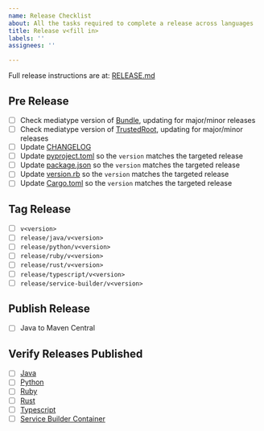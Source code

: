 ```yaml
---
name: Release Checklist
about: All the tasks required to complete a release across languages
title: Release v<fill in>
labels: ''
assignees: ''

---
```


Full release instructions are at: [RELEASE.md](/sigstore/protobuf-specs/blob/main/RELEASE.md)

## Pre Release
- [ ] Check mediatype version of [Bundle](/sigstore/protobuf-specs/blob/main/protos/sigstore_bundle.proto), updating for major/minor releases
- [ ] Check mediatype version of [TrustedRoot](/sigstore/protobuf-specs/blob/main/protos/sigstore_trustroot.proto), updating for major/minor releases
- [ ] Update [CHANGELOG](/sigstore/protobuf-specs/blob/main/CHANGELOG.md)
- [ ] Update [pyproject.toml](/sigstore/protobuf-specs/blob/main/gen/pb-python/pyproject.toml) so the `version` matches the targeted release
- [ ] Update [package.json](/sigstore/protobuf-specs/blob/main/gen/pb-typescript/package.json) so the `version` matches the targeted release
- [ ] Update [version.rb](/sigstore/protobuf-specs/blob/main/gen/pb-ruby/lib/sigstore_protobuf_specs/version.rb) so the `version` matches the targeted release
- [ ] Update [Cargo.toml](/sigstore/protobuf-specs/blob/main/gen/pb-rust/sigstore-protobuf-specs/Cargo.toml) so the `version` matches the targeted release

## Tag Release
- [ ] `v<version>`
- [ ] `release/java/v<version>`
- [ ] `release/python/v<version>`
- [ ] `release/ruby/v<version>`
- [ ] `release/rust/v<version>`
- [ ] `release/typescript/v<version>`
- [ ] `release/service-builder/v<version>`

## Publish Release
- [ ] Java to Maven Central

## Verify Releases Published
- [ ] [Java](https://central.sonatype.com/artifact/dev.sigstore/protobuf-specs/)
- [ ] [Python](https://pypi.org/project/sigstore-protobuf-specs/)
- [ ] [Ruby](https://rubygems.org/gems/sigstore_protobuf_specs)
- [ ] [Rust](https://crates.io/crates/sigstore_protobuf_specs)
- [ ] [Typescript](https://www.npmjs.com/package/@sigstore/protobuf-specs)
- [ ] [Service Builder Container](https://github.com/sigstore/protobuf-specs/pkgs/container/protobuf-specs-service-builder)
